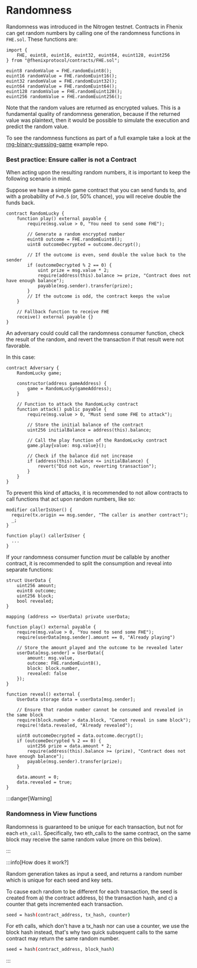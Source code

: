 # Randomness

Randomness was introduced in the Nitrogen testnet.
Contracts in Fhenix can get random numbers by calling one of the randomness functions in `FHE.sol`.
These functions are:

```solidity
import {
    FHE, euint8, euint16, euint32, euint64, euint128, euint256
} from "@fhenixprotocol/contracts/FHE.sol";

euint8 randomValue = FHE.randomEuint8();
euint16 randomValue = FHE.randomEuint16();
euint32 randomValue = FHE.randomEuint32();
euint64 randomValue = FHE.randomEuint64();
euint128 randomValue = FHE.randomEuint128();
euint256 randomValue = FHE.randomEuint256();
```

Note that the random values are returned as encrypted values.
This is a fundamental quality of randomness generation, because if the returned value
was plaintext, then it would be possible to simulate the execution and predict the random value.

To see the randomness functions as part of a full example take a look at the [rng-binary-guessing-game](https://github.com/FhenixProtocol/rng-binary-guessing-game-demo) example repo.

### Best practice: Ensure caller is not a Contract

When acting upon the resulting random numbers, it is important to keep the following
scenario in mind.

Suppose we have a simple game contract that you can send funds to, and with a probability of `P=0.5` (or, 50% chance),
you will receive double the funds back.

```solidity
contract RandomLucky {
    function play() external payable {
        require(msg.value > 0, "You need to send some FHE");

        // Generate a random encrypted number
        euint8 outcome = FHE.randomEuint8();
        uint8 outcomeDecrypted = outcome.decrypt();

        // If the outcome is even, send double the value back to the sender
        if (outcomeDecrypted % 2 == 0) {
            uint prize = msg.value * 2;
            require(address(this).balance >= prize, "Contract does not have enough balance");
            payable(msg.sender).transfer(prize);
        }
        // If the outcome is odd, the contract keeps the value
    }

    // Fallback function to receive FHE
    receive() external payable {}
}
```

An adversary could could call the randomness consumer function, check the result of the random,
and revert the transaction if that result were not favorable.

In this case:

```solidity
contract Adversary {
    RandomLucky game;

    constructor(address gameAddress) {
        game = RandomLucky(gameAddress);
    }

    // Function to attack the RandomLucky contract
    function attack() public payable {
        require(msg.value > 0, "Must send some FHE to attack");

        // Store the initial balance of the contract
        uint256 initialBalance = address(this).balance;

        // Call the play function of the RandomLucky contract
        game.play{value: msg.value}();

        // Check if the balance did not increase
        if (address(this).balance <= initialBalance) {
            revert("Did not win, reverting transaction");
        }
    }
}
```

To prevent this kind of attacks, it is recommended to not allow contracts
to call functions that act upon random numbers, like so:

```solidity
modifier callerIsUser() {
  require(tx.origin == msg.sender, "The caller is another contract");
  _;
}

function play() callerIsUser {
  ...
}
```

If your randomness consumer function _must_ be callable by another contract, it is recommended to split the consumption and reveal into separate functions:

```solidity
struct UserData {
    uint256 amount;
    euint8 outcome;
    uint256 block;
    bool revealed;
}

mapping (address => UserData) private userData;

function play() external payable {
    require(msg.value > 0, "You need to send some FHE");
    require(userData[msg.sender].amount == 0, "Already playing")

    // Store the amount played and the outcome to be revealed later
    userData[msg.sender] = UserData({
        amount: msg.value,
        outcome: FHE.randomEuint8(),
        block: block.number,
        revealed: false
    });
}

function reveal() external {
    UserData storage data = userData[msg.sender];

    // Ensure that random number cannot be consumed and revealed in the same block
    require(block.number > data.block, "Cannot reveal in same block");
    require(!data.revealed, "Already revealed");

    uint8 outcomeDecrypted = data.outcome.decrypt();
    if (outcomeDecrypted % 2 == 0) {
        uint256 prize = data.amount * 2;
        require(address(this).balance >= (prize), "Contract does not have enough balance");
        payable(msg.sender).transfer(prize);
    }

    data.amount = 0;
    data.revealed = true;
}
```

:::danger[Warning]

### Randomness in View functions

Randomness is guaranteed to be unique for each transaction, but not for each `eth_call`.
Specifically, two eth_calls to the same contract, on the same block may receive the same random value (more on this below).

:::

:::info[How does it work?]

Random generation takes as input a seed, and returns a random number which is unique for each seed and key sets.

To cause each random to be different for each transaction, the seed is created from a) the contract address,
b) the transaction hash, and c) a counter that gets incremented each transaction.

```bash
seed = hash(contract_address, tx_hash, counter)
```

For eth calls, which don't have a tx_hash nor can use a counter, we use the block hash instead, that's why two quick subsequent
calls to the same contract may return the same random number.

```bash
seed = hash(contract_address, block_hash)
```

:::
